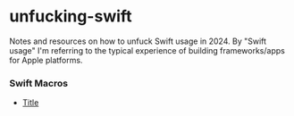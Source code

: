 # unfucking-swift
Notes and resources on how to unfuck Swift usage in 2024. By "Swift usage" I'm referring to the typical experience of building frameworks/apps for Apple platforms. 

### Swift Macros
- [Title](https://github.com/johnno1962/InstantSyntax)
